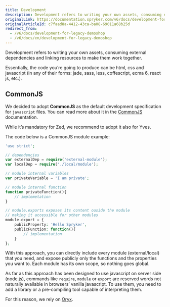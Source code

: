```yaml
---
title: Development
description: Development refers to writing your own assets, consuming external dependencies and linking resources to make them work together.
originalLink: https://documentation.spryker.com/v6/docs/development-for-legacy-demoshop
originalArticleId: c7faad8a-4412-43ca-ba08-69011a68b25d
redirect_from:
  - /v6/docs/development-for-legacy-demoshop
  - /v6/docs/en/development-for-legacy-demoshop
---
```


Development refers to writing your own assets, consuming external dependencies and linking resources to make them work together.

Essentially, the code you’re going to produce can be html, css and javascript (in any of their forms: jade, sass, less, coffescript, ecma 6, react js, etc.).

## CommonJS
We decided to adopt **CommonJS** as the default development specification for `javascript` files. You can read more about it in the [CommonJS](https://addyosmani.com/resources/essentialjsdesignpatterns/book/#detailcommonjs) documentation.

While it’s mandatory for Zed, we recommend to adopt it also for Yves.

The code below is a CommonJS module example:

```php
'use strict';

// dependencies
var externalDep = require('external-module');
var localDep = require('./local/module');

// module internal variables
var privateVariable = 'I am private';

// module internal function
function privateFunction(){
    // implemetation
}

// module.exports exposes its content ouside the module
// making it accessible for other modules
module.export = {
    publicProperty: 'Hello Spryker',
    publicFunction: function(){
        // implementation
    }
};
```

With this approach, you can directly include every module (external/local) that you need, and expose publicly only the functions and the properties you want to. Each module has its own scope, so nothing goes global.

As far as this approach has been designed to use javascript on server side (node.js), commands like `require`, `module` or `export` are reserved words not naturally available in browsers’ vanilla javascript. To use them, you need to add a library or a pre-compiling tool capable of interpreting them.

For this reason, we rely on [Oryx](/docs/scos/dev/developer-guides/202009.0/development-guide/front-end/zed/oryx-builder-overview-and-setup.html).
